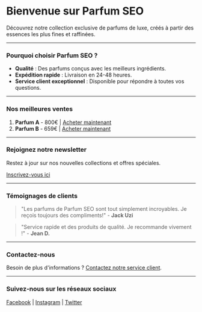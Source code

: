 # Bienvenue sur Parfum SEO

Découvrez notre collection exclusive de parfums de luxe, créés à partir des essences les plus fines et raffinées.

---

### Pourquoi choisir Parfum SEO ?

- **Qualité** : Des parfums conçus avec les meilleurs ingrédients.
- **Expédition rapide** : Livraison en 24-48 heures.
- **Service client exceptionnel** : Disponible pour répondre à toutes vos questions.

---

### Nos meilleures ventes
1. **Parfum A** - 800€ | [Acheter maintenant](./vente.md)
2. **Parfum B** - 659€ | [Acheter maintenant](./vente.md)

---

### Rejoignez notre newsletter
Restez à jour sur nos nouvelles collections et offres spéciales.

[Inscrivez-vous ici](./newsletter.md)

---

### Témoignages de clients

> "Les parfums de Parfum SEO sont tout simplement incroyables. Je reçois toujours des compliments!" - **Jack Uzi**

> "Service rapide et des produits de qualité. Je recommande vivement !" - **Jean D.**

---

### Contactez-nous
Besoin de plus d'informations ? [Contactez notre service client](./contact.md).

---

### Suivez-nous sur les réseaux sociaux
[Facebook](https://facebook.com) | [Instagram](https://instagram.com) | [Twitter](https://twitter.com)


